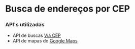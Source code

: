 # Busca de endereços por CEP

### API's utilizadas
- API de buscas [Via CEP](https://viacep.com.br/)
- API de mapas do [Google Maps](https://maps.google.com/)